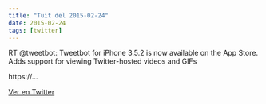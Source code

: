 ```yaml
---
title: "Tuit del 2015-02-24"
date: 2015-02-24
tags: [twitter]
---
```


RT @tweetbot: Tweetbot for iPhone 3.5.2 is now available on the App Store. Adds support for viewing Twitter-hosted videos and GIFs

https://…



[Ver en Twitter](https://twitter.com/i/web/status/570016619692482561)
